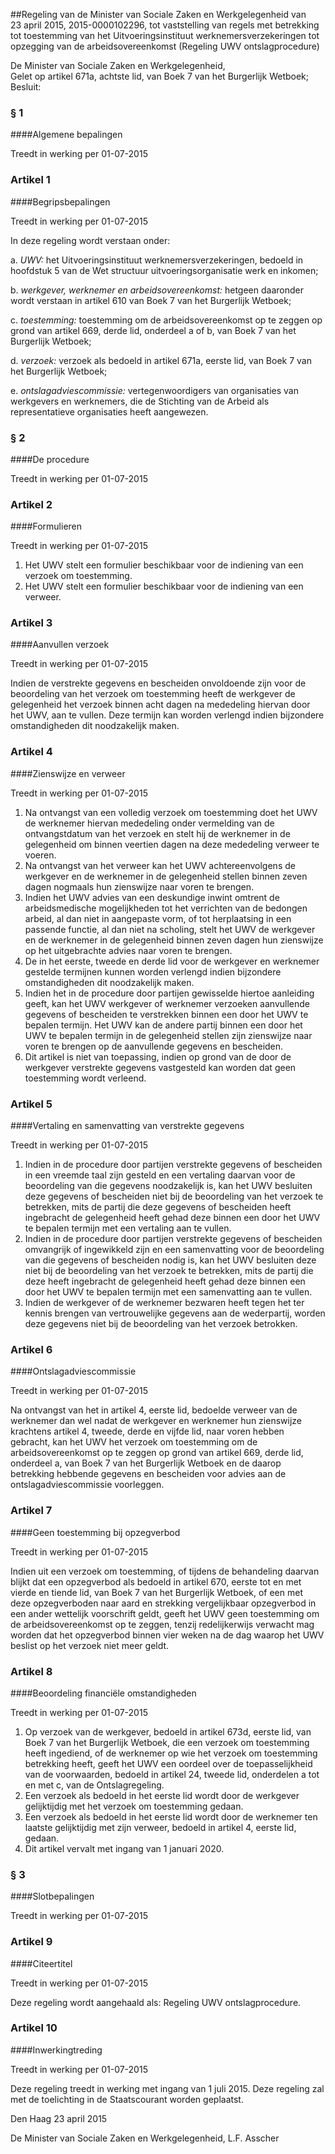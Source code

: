 <meta http-equiv='Content-Type' content='text/html; charset=utf-8' />

##Regeling van de Minister van Sociale Zaken en Werkgelegenheid van 23 april 2015, 2015-0000102296, tot vaststelling van regels met betrekking tot toestemming van het Uitvoeringsinstituut werknemersverzekeringen tot opzegging van de arbeidsovereenkomst (Regeling UWV ontslagprocedure)

De Minister van Sociale Zaken en Werkgelegenheid,  
Gelet op artikel 671a, achtste lid, van Boek 7 van het Burgerlijk Wetboek;
Besluit:     
### §  1  

####Algemene bepalingen

Treedt in werking per 01-07-2015 

### Artikel  1  

####Begripsbepalingen

Treedt in werking per 01-07-2015 

In deze regeling wordt verstaan onder: 

a.  *UWV:* het Uitvoeringsinstituut werknemersverzekeringen, bedoeld in hoofdstuk 5 van de Wet structuur uitvoeringsorganisatie werk en inkomen;  

b.  *werkgever, werknemer en arbeidsovereenkomst:* hetgeen daaronder wordt verstaan in artikel 610 van Boek 7 van het Burgerlijk Wetboek;  

c.  *toestemming:* toestemming om de arbeidsovereenkomst op te zeggen op grond van artikel 669, derde lid, onderdeel a of b, van Boek 7 van het Burgerlijk Wetboek;  

d.  *verzoek:* verzoek als bedoeld in artikel 671a, eerste lid, van Boek 7 van het Burgerlijk Wetboek;  

e.  *ontslagadviescommissie:* vertegenwoordigers van organisaties van werkgevers en werknemers, die de Stichting van de Arbeid als representatieve organisaties heeft aangewezen.   

### §  2  

####De procedure

Treedt in werking per 01-07-2015 

### Artikel  2  

####Formulieren

Treedt in werking per 01-07-2015 

1.  Het UWV stelt een formulier beschikbaar voor de indiening van een verzoek om toestemming.   
2.  Het UWV stelt een formulier beschikbaar voor de indiening van een verweer.  

### Artikel  3  

####Aanvullen verzoek

Treedt in werking per 01-07-2015 

Indien de verstrekte gegevens en bescheiden onvoldoende zijn voor de beoordeling van het verzoek om toestemming heeft de werkgever de gelegenheid het verzoek binnen acht dagen na mededeling hiervan door het UWV, aan te vullen. Deze termijn kan worden verlengd indien bijzondere omstandigheden dit noodzakelijk maken. 

### Artikel  4  

####Zienswijze en verweer

Treedt in werking per 01-07-2015 

1.  Na ontvangst van een volledig verzoek om toestemming doet het UWV de werknemer hiervan mededeling onder vermelding van de ontvangstdatum van het verzoek en stelt hij de werknemer in de gelegenheid om binnen veertien dagen na deze mededeling verweer te voeren.   
2.  Na ontvangst van het verweer kan het UWV achtereenvolgens de werkgever en de werknemer in de gelegenheid stellen binnen zeven dagen nogmaals hun zienswijze naar voren te brengen.   
3.  Indien het UWV advies van een deskundige inwint omtrent de arbeidsmedische mogelijkheden tot het verrichten van de bedongen arbeid, al dan niet in aangepaste vorm, of tot herplaatsing in een passende functie, al dan niet na scholing, stelt het UWV de werkgever en de werknemer in de gelegenheid binnen zeven dagen hun zienswijze op het uitgebrachte advies naar voren te brengen.   
4.  De in het eerste, tweede en derde lid voor de werkgever en werknemer gestelde termijnen kunnen worden verlengd indien bijzondere omstandigheden dit noodzakelijk maken.   
5.  Indien het in de procedure door partijen gewisselde hiertoe aanleiding geeft, kan het UWV werkgever of werknemer verzoeken aanvullende gegevens of bescheiden te verstrekken binnen een door het UWV te bepalen termijn. Het UWV kan de andere partij binnen een door het UWV te bepalen termijn in de gelegenheid stellen zijn zienswijze naar voren te brengen op de aanvullende gegevens en bescheiden.   
6.  Dit artikel is niet van toepassing, indien op grond van de door de werkgever verstrekte gegevens vastgesteld kan worden dat geen toestemming wordt verleend.  

### Artikel  5  

####Vertaling en samenvatting van verstrekte gegevens

Treedt in werking per 01-07-2015 

1.  Indien in de procedure door partijen verstrekte gegevens of bescheiden in een vreemde taal zijn gesteld en een vertaling daarvan voor de beoordeling van die gegevens noodzakelijk is, kan het UWV besluiten deze gegevens of bescheiden niet bij de beoordeling van het verzoek te betrekken, mits de partij die deze gegevens of bescheiden heeft ingebracht de gelegenheid heeft gehad deze binnen een door het UWV te bepalen termijn met een vertaling aan te vullen.   
2.  Indien in de procedure door partijen verstrekte gegevens of bescheiden omvangrijk of ingewikkeld zijn en een samenvatting voor de beoordeling van die gegevens of bescheiden nodig is, kan het UWV besluiten deze niet bij de beoordeling van het verzoek te betrekken, mits de partij die deze heeft ingebracht de gelegenheid heeft gehad deze binnen een door het UWV te bepalen termijn met een samenvatting aan te vullen.   
3.  Indien de werkgever of de werknemer bezwaren heeft tegen het ter kennis brengen van vertrouwelijke gegevens aan de wederpartij, worden deze gegevens niet bij de beoordeling van het verzoek betrokken.  

### Artikel  6  

####Ontslagadviescommissie

Treedt in werking per 01-07-2015 

Na ontvangst van het in artikel 4, eerste lid, bedoelde verweer van de werknemer dan wel nadat de werkgever en werknemer hun zienswijze krachtens artikel 4, tweede, derde en vijfde lid, naar voren hebben gebracht, kan het UWV het verzoek om toestemming om de arbeidsovereenkomst op te zeggen op grond van artikel 669, derde lid, onderdeel a, van Boek 7 van het Burgerlijk Wetboek en de daarop betrekking hebbende gegevens en bescheiden voor advies aan de ontslagadviescommissie voorleggen. 

### Artikel  7  

####Geen toestemming bij opzegverbod

Treedt in werking per 01-07-2015 

Indien uit een verzoek om toestemming, of tijdens de behandeling daarvan blijkt dat een opzegverbod als bedoeld in artikel 670, eerste tot en met vierde en tiende lid, van Boek 7 van het Burgerlijk Wetboek, of een met deze opzegverboden naar aard en strekking vergelijkbaar opzegverbod in een ander wettelijk voorschrift geldt, geeft het UWV geen toestemming om de arbeidsovereenkomst op te zeggen, tenzij redelijkerwijs verwacht mag worden dat het opzegverbod binnen vier weken na de dag waarop het UWV beslist op het verzoek niet meer geldt. 

### Artikel  8  

####Beoordeling financiële omstandigheden

Treedt in werking per 01-07-2015 

1.  Op verzoek van de werkgever, bedoeld in artikel 673d, eerste lid, van Boek 7 van het Burgerlijk Wetboek, die een verzoek om toestemming heeft ingediend, of de werknemer op wie het verzoek om toestemming betrekking heeft, geeft het UWV een oordeel over de toepasselijkheid van de voorwaarden, bedoeld in artikel 24, tweede lid, onderdelen a tot en met c, van de Ontslagregeling.   
2.  Een verzoek als bedoeld in het eerste lid wordt door de werkgever gelijktijdig met het verzoek om toestemming gedaan.   
3.  Een verzoek als bedoeld in het eerste lid wordt door de werknemer ten laatste gelijktijdig met zijn verweer, bedoeld in artikel 4, eerste lid, gedaan.   
4.  Dit artikel vervalt met ingang van 1 januari 2020.  

### §  3  

####Slotbepalingen

Treedt in werking per 01-07-2015 

### Artikel  9  

####Citeertitel

Treedt in werking per 01-07-2015 

Deze regeling wordt aangehaald als: Regeling UWV ontslagprocedure. 

### Artikel  10  

####Inwerkingtreding

Treedt in werking per 01-07-2015 

Deze regeling treedt in werking met ingang van 1 juli 2015. 
Deze regeling zal met de toelichting in de Staatscourant worden geplaatst.   

Den Haag 
23 april 2015   

De 
Minister van Sociale Zaken en Werkgelegenheid, 
L.F. Asscher     
